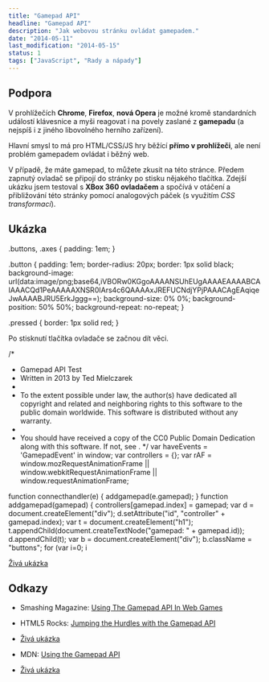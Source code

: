 ```yaml
---
title: "Gamepad API"
headline: "Gamepad API"
description: "Jak webovou stránku ovládat gamepadem."
date: "2014-05-11"
last_modification: "2014-05-15"
status: 1
tags: ["JavaScript", "Rady a nápady"]
---
```


## Podpora

V prohlížečích **Chrome**, **Firefox**, **nová Opera** je možné kromě standardních událostí klávesnice a myši reagovat i na povely zaslané z **gamepadu** (a nejspíš i z jiného libovolného herního zařízení).

Hlavní smysl to má pro HTML/CSS/JS hry běžící **přímo v prohlížeči**, ale není problém gamepadem ovládat i běžný web.

V případě, že máte gamepad, to můžete zkusit na této stránce. Předem zapnutý ovladač se připojí do stránky po stisku nějakého tlačítka. Zdejší ukázku jsem testoval s **XBox 360 ovladačem** a spočívá v otáčení a přibližování této stránky pomocí analogových páček (s využitím *CSS transformací*).

## Ukázka

.buttons, .axes {
  padding: 1em;
}

.button {
  padding: 1em;
  border-radius: 20px;
  border: 1px solid black;
  background-image: url(data:image/png;base64,iVBORw0KGgoAAAANSUhEUgAAAAEAAAABCAIAAACQd1PeAAAAAXNSR0IArs4c6QAAAAxJREFUCNdjYPjPAAACAgEAqiqeJwAAAABJRU5ErkJggg==);
  background-size: 0% 0%;
  background-position: 50% 50%;
  background-repeat: no-repeat;
}

.pressed {
  border: 1px solid red;
}

Po stisknutí tlačítka ovladače se začnou dít věci.

/*
 * Gamepad API Test
 * Written in 2013 by Ted Mielczarek 
 *
 * To the extent possible under law, the author(s) have dedicated all copyright and related and neighboring rights to this software to the public domain worldwide. This software is distributed without any warranty.
 *
 * You should have received a copy of the CC0 Public Domain Dedication along with this software. If not, see .
 */
var haveEvents = 'GamepadEvent' in window;
var controllers = {};
var rAF = window.mozRequestAnimationFrame ||
  window.webkitRequestAnimationFrame ||
  window.requestAnimationFrame;

function connecthandler(e) {
  addgamepad(e.gamepad);
}
function addgamepad(gamepad) {
  controllers[gamepad.index] = gamepad; var d = document.createElement("div");
  d.setAttribute("id", "controller" + gamepad.index);
  var t = document.createElement("h1");
  t.appendChild(document.createTextNode("gamepad: " + gamepad.id));
  d.appendChild(t);
  var b = document.createElement("div");
  b.className = "buttons";
  for (var i=0; i

[Živá ukázka](http://kod.djpw.cz/bfdb)

## Odkazy

  - Smashing Magazine: [Using The Gamepad API In Web Games](http://www.smashingmagazine.com/2015/11/gamepad-api-in-web-games/)

  - HTML5 Rocks: [Jumping the Hurdles with the Gamepad API](http://www.html5rocks.com/en/tutorials/doodles/gamepad/)

  - [Živá ukázka](http://www.html5rocks.com/en/tutorials/doodles/gamepad/gamepad-tester/tester.html)

  - MDN: [Using the Gamepad API](https://developer.mozilla.org/en-US/docs/Web/Guide/API/Gamepad)

  - [Živá ukázka](http://luser.github.io/gamepadtest/)